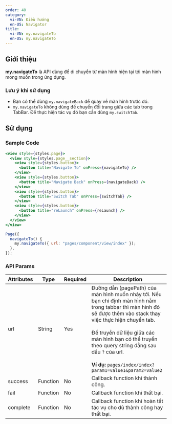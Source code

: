 ```yaml
---
order: 40
category:
  vi-VN: Điều hướng
  en-US: Navigator
title:
  vi-VN: my.navigateTo
  en-US: my.navigateTo
---
```


## Giới thiệu

**my.navigateTo** là API dùng để di chuyển từ màn hình hiện tại tới màn hình mong muốn trong ứng dụng.

### Lưu ý khi sử dụng

- Bạn có thể dùng `my.navigateBack` để quay về màn hình trước đó.
- `my.navigateTo` không dùng để chuyển đổi trang giữa các tab trong TabBar. Để thực hiện tác vụ đó bạn cần dùng `my.switchTab`.

## Sử dụng

### Sample Code

```jsx
<view style={styles.page}>
  <view style={styles.page__section}>
    <view style={styles.button}>
      <button title="Navigate To" onPress={navigateTo} />
    </view>
    <view style={styles.button}>
      <button title="Navigate Back" onPress={navigateBack} />
    </view>
    <view style={styles.button}>
      <button title="Switch Tab" onPress={switchTab} />
    </view>
    <view style={styles.button}>
      <button title="reLaunch" onPress={reLaunch} />
    </view>
  </view>
</view>
```

```js
Page({
  navigateTo() {
    my.navigateTo({ url: "pages/component/view/index" });
  },
});
```

### API Params

| Attributes | Type     | Required | Description                                                                                                                                                                                                                                                                                                                                      |
| ---------- | -------- | -------- | ------------------------------------------------------------------------------------------------------------------------------------------------------------------------------------------------------------------------------------------------------------------------------------------------------------------------------------------------ |
| url        | String   | Yes      | Đường dẫn (pagePath) của màn hình muốn nhảy tới. Nếu bạn chỉ định màn hình nằm trong tabbar thì màn hình đó sẽ được thêm vào stack thay việc thực hiện chuyển tab. <br><br> Để truyền dữ liệu giữa các màn hình bạn có thể truyền theo query string đằng sau dấu `?` của url. <br><br>**Ví dụ:** `pages/index/index?param1=value1&param2=value2` |
| success    | Function | No       | Callback function khi thành công.                                                                                                                                                                                                                                                                                                                |
| fail       | Function | No       | Callback function khi thất bại.                                                                                                                                                                                                                                                                                                                  |
| complete   | Function | No       | Callback function khi hoàn tất tác vụ cho dù thành công hay thất bại.                                                                                                                                                                                                                                                                            |
